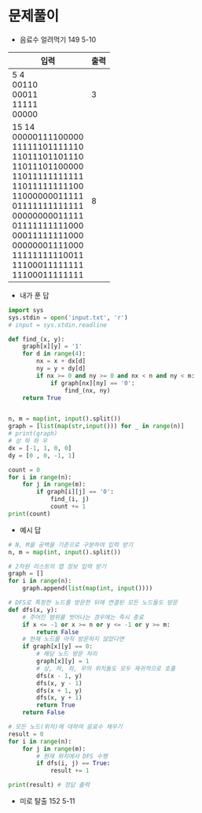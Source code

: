 # 문제풀이
* 음료수 얼려먹기 149 5-10

|입력|출력|
|-|-|
|5 4<br>00110<br>00011<br>11111<br>00000|3|
|15 14<br>00000111100000<br>11111101111110<br>11011101101110<br>11011101100000<br>11011111111111<br>11011111111100<br>11000000011111<br>01111111111111<br>00000000011111<br>01111111111000<br>00011111111000<br>00000001111000<br>11111111110011<br>11100011111111<br>11100011111111<br>|8

* 내가 푼 답

```py
import sys
sys.stdin = open('input.txt', 'r')
# input = sys.stdin.readline

def find_(x, y):
    graph[x][y] = '1'
    for d in range(4):
        nx = x + dx[d]
        ny = y + dy[d]
        if nx >= 0 and ny >= 0 and nx < n and ny < m:
            if graph[nx][ny] == '0':
                find_(nx, ny)
    return True


n, m = map(int, input().split())
graph = [list(map(str,input())) for _ in range(n)]
# print(graph)
# 상 하 좌 우
dx = [-1, 1, 0, 0]
dy = [0 , 0, -1, 1]

count = 0
for i in range(n):
    for j in range(m):
        if graph[i][j] == '0':
            find_(i, j)
            count += 1
print(count)
```

* 예시 답
```py
# N, M을 공백을 기준으로 구분하여 입력 받기
n, m = map(int, input().split())

# 2차원 리스트의 맵 정보 입력 받기
graph = []
for i in range(n):
    graph.append(list(map(int, input())))

# DFS로 특정한 노드를 방문한 뒤에 연결된 모든 노드들도 방문
def dfs(x, y):
    # 주어진 범위를 벗어나는 경우에는 즉시 종료
    if x <= -1 or x >= n or y <= -1 or y >= m:
        return False
    # 현재 노드를 아직 방문하지 않았다면
    if graph[x][y] == 0:
        # 해당 노드 방문 처리
        graph[x][y] = 1
        # 상, 하, 좌, 우의 위치들도 모두 재귀적으로 호출
        dfs(x - 1, y)
        dfs(x, y - 1)
        dfs(x + 1, y)
        dfs(x, y + 1)
        return True
    return False

# 모든 노드(위치)에 대하여 음료수 채우기
result = 0
for i in range(n):
    for j in range(m):
        # 현재 위치에서 DFS 수행
        if dfs(i, j) == True:
            result += 1

print(result) # 정답 출력
```
* 미로 탈출 152 5-11